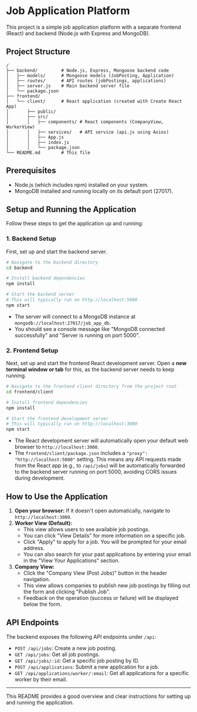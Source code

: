 # Job Application Platform

This project is a simple job application platform with a separate frontend (React) and backend (Node.js with Express and MongoDB).

## Project Structure

```
/
├── backend/         # Node.js, Express, Mongoose backend code
│   ├── models/      # Mongoose models (JobPosting, Application)
│   ├── routes/      # API routes (jobPostings, applications)
│   ├── server.js    # Main backend server file
│   └── package.json
├── frontend/
│   └── client/      # React application (created with Create React App)
│       ├── public/
│       ├── src/
│       │   ├── components/ # React components (CompanyView, WorkerView)
│       │   ├── services/   # API service (api.js using Axios)
│       │   ├── App.js
│       │   ├── index.js
│       │   └── package.json
└── README.md        # This file
```

## Prerequisites

*   Node.js (which includes npm) installed on your system.
*   MongoDB installed and running locally on its default port (27017).

## Setup and Running the Application

Follow these steps to get the application up and running:

### 1. Backend Setup

First, set up and start the backend server.

```bash
# Navigate to the backend directory
cd backend

# Install backend dependencies
npm install

# Start the backend server
# This will typically run on http://localhost:5000
npm start
```
*   The server will connect to a MongoDB instance at `mongodb://localhost:27017/job_app_db`.
*   You should see a console message like "MongoDB connected successfully" and "Server is running on port 5000".

### 2. Frontend Setup

Next, set up and start the frontend React development server. Open a **new terminal window or tab** for this, as the backend server needs to keep running.

```bash
# Navigate to the frontend client directory from the project root
cd frontend/client

# Install frontend dependencies
npm install

# Start the frontend development server
# This will typically run on http://localhost:3000
npm start
```
*   The React development server will automatically open your default web browser to `http://localhost:3000`.
*   The `frontend/client/package.json` includes a `"proxy": "http://localhost:5000"` setting. This means any API requests made from the React app (e.g., to `/api/jobs`) will be automatically forwarded to the backend server running on port 5000, avoiding CORS issues during development.

## How to Use the Application

1.  **Open your browser:** If it doesn't open automatically, navigate to `http://localhost:3000`.
2.  **Worker View (Default):**
    *   This view allows users to see available job postings.
    *   You can click "View Details" for more information on a specific job.
    *   Click "Apply" to apply for a job. You will be prompted for your email address.
    *   You can also search for your past applications by entering your email in the "View Your Applications" section.
3.  **Company View:**
    *   Click the "Company View (Post Jobs)" button in the header navigation.
    *   This view allows companies to publish new job postings by filling out the form and clicking "Publish Job".
    *   Feedback on the operation (success or failure) will be displayed below the form.

## API Endpoints

The backend exposes the following API endpoints under `/api`:

*   `POST /api/jobs`: Create a new job posting.
*   `GET /api/jobs`: Get all job postings.
*   `GET /api/jobs/:id`: Get a specific job posting by ID.
*   `POST /api/applications`: Submit a new application for a job.
*   `GET /api/applications/worker/:email`: Get all applications for a specific worker by their email.

---
This README provides a good overview and clear instructions for setting up and running the application.
